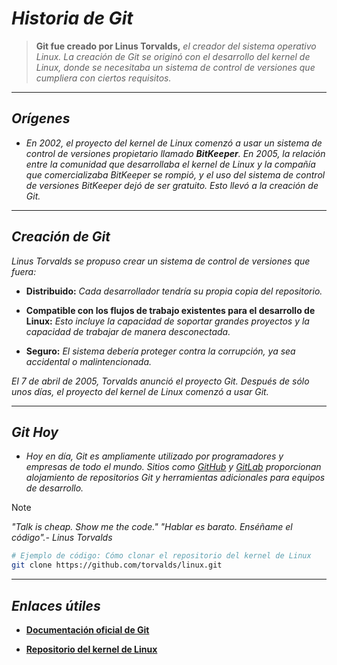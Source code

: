 <!-- Autor: Daniel Benjamin Perez Morales -->
<!-- GitHub: https://github.com/D4nitrix13 -->
<!-- GitLab: https://gitlab.com/D4nitrix13 -->
<!-- Correo electrónico: danielperezdev@proton.me -->

# **_Historia de Git_**

> **Git fue creado por Linus Torvalds,** _el creador del sistema operativo Linux. La creación de Git se originó con el desarrollo del kernel de Linux, donde se necesitaba un sistema de control de versiones que cumpliera con ciertos requisitos._

---

## _**Orígenes**_

- _En 2002, el proyecto del kernel de Linux comenzó a usar un sistema de control de versiones propietario llamado **BitKeeper**. En 2005, la relación entre la comunidad que desarrollaba el kernel de Linux y la compañía que comercializaba BitKeeper se rompió, y el uso del sistema de control de versiones BitKeeper dejó de ser gratuito. Esto llevó a la creación de Git._

---

## _**Creación de Git**_

_Linus Torvalds se propuso crear un sistema de control de versiones que fuera:_

- **Distribuido:** _Cada desarrollador tendría su propia copia del repositorio._

- **Compatible con los flujos de trabajo existentes para el desarrollo de Linux:** _Esto incluye la capacidad de soportar grandes proyectos y la capacidad de trabajar de manera desconectada._

- **Seguro:** _El sistema debería proteger contra la corrupción, ya sea accidental o malintencionada._

_El 7 de abril de 2005, Torvalds anunció el proyecto Git. Después de sólo unos días, el proyecto del kernel de Linux comenzó a usar Git._

---

## _**Git Hoy**_

- _Hoy en día, Git es ampliamente utilizado por programadores y empresas de todo el mundo. Sitios como [GitHub](https://github.com/) y [GitLab](https://about.gitlab.com/) proporcionan alojamiento de repositorios Git y herramientas adicionales para equipos de desarrollo._

> [!NOTE]
> _"Talk is cheap. Show me the code." "Hablar es barato. Enséñame el código".- _Linus Torvalds__

```bash
# Ejemplo de código: Cómo clonar el repositorio del kernel de Linux
git clone https://github.com/torvalds/linux.git
```

---

## _**Enlaces útiles**_

- [**Documentación oficial de Git**](https://git-scm.com/doc "https://git-scm.com/doc")

- [**Repositorio del kernel de Linux**](https://github.com/torvalds/linux "https://github.com/torvalds/linux")
